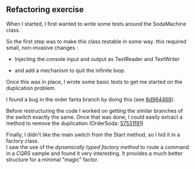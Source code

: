 Refactoring exercise
--------------------

When I started, I first wanted to write some tests around the SodaMachine class.

So the first step was to make this class testable in some way. this required
small, non-invasive changes :

-   Injecting the console input and output as TextReader and TextWriter

-   and add a mechanism to quit the infinite loop.

Once this was in place, I wrote some basic tests to get me started on the
duplication problem.

I found a bug in the order fanta branch by doing this (see [8d964466][bug]).

Before restructuring the code I worked on getting the similar branches of the
switch exactly the same. Once that was done, I could easily extract a method to
remove the duplication (OrderSoda: [57531f91][OrderSoda])

Finally, I didn't like the main switch from the Start method, so I hid it in a
factory class.  
I saw the use of the *dynamically typed factory method* to route a command in a
*CQRS* sample and found it very interesting. It provides a much better structure
for a minimal "magic" factor.


[OrderSoda]: https://github.com/serbrech/Refactor/commit/57531f91078ecda33f6afd0c3eebceea05bac258
[bug]: https://github.com/serbrech/Refactor/commit/8d964466d8a2
